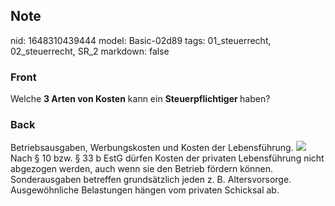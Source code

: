 ## Note
nid: 1648310439444
model: Basic-02d89
tags: 01_steuerrecht, 02_steuerrecht, SR_2
markdown: false

### Front
Welche <b>3 Arten von Kosten</b> kann ein <b>Steuerpflichtiger </b>haben?

### Back
Betriebsausgaben, Werbungskosten und Kosten der Lebensführung.
<img src="43310417.png"> Nach § 10 bzw. § 33 b EstG dürfen Kosten
der privaten Lebensführung nicht abgezogen werden, auch wenn sie
den Betrieb fördern können. Sonderausgaben betreffen grundsätzlich
jeden z. B. Altersvorsorge. Ausgewöhnliche Belastungen hängen vom
privaten Schicksal ab.
